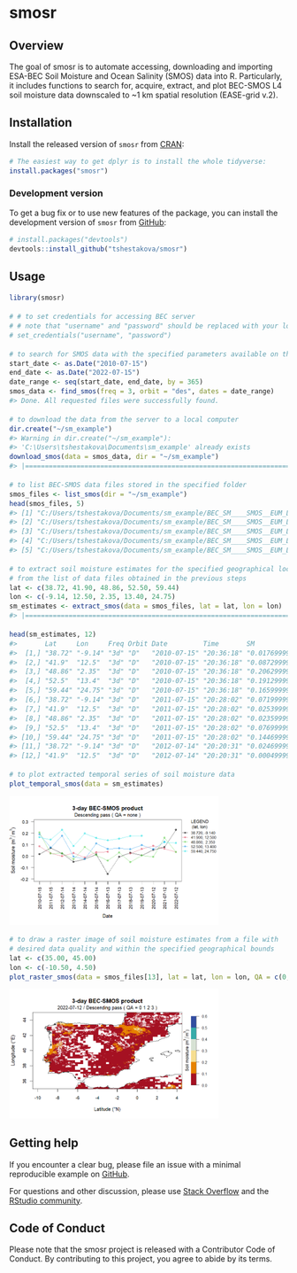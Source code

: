 
<!-- README.md is generated from README.Rmd. Please edit that file -->

# smosr

## Overview

The goal of smosr is to automate accessing, downloading and importing
ESA-BEC Soil Moisture and Ocean Salinity (SMOS) data into R.
Particularly, it includes functions to search for, acquire, extract, and
plot BEC-SMOS L4 soil moisture data downscaled to ~1 km spatial
resolution (EASE-grid v.2).

## Installation

Install the released version of `smosr` from
[CRAN](https://cran.r-project.org/):

``` r
# The easiest way to get dplyr is to install the whole tidyverse:
install.packages("smosr")
```

### Development version

To get a bug fix or to use new features of the package, you can install
the development version of `smosr` from [GitHub](https://github.com/):

``` r
# install.packages("devtools")
devtools::install_github("tshestakova/smosr")
```

## Usage

``` r
library(smosr)

# # to set credentials for accessing BEC server
# # note that "username" and "password" should be replaced with your login details
# set_credentials("username", "password")

# to search for SMOS data with the specified parameters available on the server
start_date <- as.Date("2010-07-15")
end_date <- as.Date("2022-07-15")
date_range <- seq(start_date, end_date, by = 365)
smos_data <- find_smos(freq = 3, orbit = "des", dates = date_range)
#> Done. All requested files were successfully found.

# to download the data from the server to a local computer
dir.create("~/sm_example")
#> Warning in dir.create("~/sm_example"):
#> 'C:\Users\tshestakova\Documents\sm_example' already exists
download_smos(data = smos_data, dir = "~/sm_example")
#> |================================================================================| 100%

# to list BEC-SMOS data files stored in the specified folder
smos_files <- list_smos(dir = "~/sm_example")
head(smos_files, 5)
#> [1] "C:/Users/tshestakova/Documents/sm_example/BEC_SM____SMOS__EUM_L4__D_20100715T183618_001km_3d_REP_v6.0.nc"
#> [2] "C:/Users/tshestakova/Documents/sm_example/BEC_SM____SMOS__EUM_L4__D_20110715T182802_001km_3d_REP_v6.0.nc"
#> [3] "C:/Users/tshestakova/Documents/sm_example/BEC_SM____SMOS__EUM_L4__D_20120714T182030_001km_3d_REP_v6.0.nc"
#> [4] "C:/Users/tshestakova/Documents/sm_example/BEC_SM____SMOS__EUM_L4__D_20130714T181231_001km_3d_REP_v6.0.nc"
#> [5] "C:/Users/tshestakova/Documents/sm_example/BEC_SM____SMOS__EUM_L4__D_20140714T180441_001km_3d_REP_v6.0.nc"

# to extract soil moisture estimates for the specified geographical locations
# from the list of data files obtained in the previous steps
lat <- c(38.72, 41.90, 48.86, 52.50, 59.44)
lon <- c(-9.14, 12.50, 2.35, 13.40, 24.75)
sm_estimates <- extract_smos(data = smos_files, lat = lat, lon = lon)
#> |================================================================================| 100%

head(sm_estimates, 12)
#>       Lat     Lon     Freq Orbit Date         Time       SM                     QA
#>  [1,] "38.72" "-9.14" "3d" "D"   "2010-07-15" "20:36:18" "0.0176999995528604"   "5"
#>  [2,] "41.9"  "12.5"  "3d" "D"   "2010-07-15" "20:36:18" "0.0872999977946165"   "7"
#>  [3,] "48.86" "2.35"  "3d" "D"   "2010-07-15" "20:36:18" "0.206299994788424"    "2"
#>  [4,] "52.5"  "13.4"  "3d" "D"   "2010-07-15" "20:36:18" "0.191299995167356"    "6"
#>  [5,] "59.44" "24.75" "3d" "D"   "2010-07-15" "20:36:18" "0.165999995806487"    "7"
#>  [6,] "38.72" "-9.14" "3d" "D"   "2011-07-15" "20:28:02" "0.071999998181127"    "3"
#>  [7,] "41.9"  "12.5"  "3d" "D"   "2011-07-15" "20:28:02" "0.025399999358342"    "7"
#>  [8,] "48.86" "2.35"  "3d" "D"   "2011-07-15" "20:28:02" "0.0235999994038139"   "6"
#>  [9,] "52.5"  "13.4"  "3d" "D"   "2011-07-15" "20:28:02" "0.0769999980548164"   "2"
#> [10,] "59.44" "24.75" "3d" "D"   "2011-07-15" "20:28:02" "0.144699996344571"    "7"
#> [11,] "38.72" "-9.14" "3d" "D"   "2012-07-14" "20:20:31" "0.0246999993760255"   "5"
#> [12,] "41.9"  "12.5"  "3d" "D"   "2012-07-14" "20:20:31" "0.000499999987368938" "7"

# to plot extracted temporal series of soil moisture data
plot_temporal_smos(data = sm_estimates)
```

<img src="man/figures/README-example-temp.png" width="75%" />

``` r
# to draw a raster image of soil moisture estimates from a file with
# desired data quality and within the specified geographical bounds
lat <- c(35.00, 45.00)
lon <- c(-10.50, 4.50)
plot_raster_smos(data = smos_files[13], lat = lat, lon = lon, QA = c(0,1,2,3))
```

<img src="man/figures/README-example-sp.png" width="75%" />

## Getting help

If you encounter a clear bug, please file an issue with a minimal
reproducible example on
[GitHub](https://github.com/tshestakova/smosr/issues).

For questions and other discussion, please use [Stack
Overflow](https://stackoverflow.com/questions/) and the [RStudio
community](https://community.rstudio.com/).

## Code of Conduct

Please note that the smosr project is released with a Contributor Code
of Conduct. By contributing to this project, you agree to abide by its
terms.
